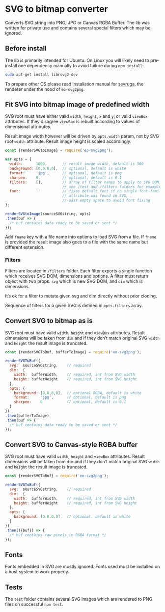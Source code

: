 # SVG to bitmap converter

Converts SVG string into PNG, JPG or Canvas RGBA Buffer. The lib was 
written for private use and contains several special filters which 
may be ignored.

## Before install

The lib is primarily intended for Ubuntu. On Linux you will likely 
need to pre-install one dependency manually to avoid failure 
during `npm install`:

```bash
sudo apt-get install librsvg2-dev
```
To prepare other OS please read installation manual for 
[sevruga](https://github.com/Streampunk/sevruga), the renderer 
under the hood of `eo-svg2png`.



## Fit SVG into bitmap image of predefined width

SVG root must have either valid `width`, `height`, `x` and `y`,
or valid `viewBox` attributes. If they disagree `viewBox` is 
rebuilt according to values of dimensional attributes.

Result image width however will be driven by `opts.width` param, 
not by SVG root `width` attribute. Result image height is 
scaled accordingly.

```javascript
const {renderSVGtoImage} = require('eo-svg2png');

var opts = {
  width:      1000,       // result image width, default is 500
  background: [0,0,0,0],  // optional, default is white
  format:     'jpg',      // optional, default is png
  sharpen:    0,          // optional, default is 0.1
  filters:    [],         // array of filter names to apply to SVG DOM,
                          // see /test and /filters folders for examples
  font:       ''          // fixes default font if no single font-family 
                          // attribute was found in SVG,
                          // pass empty space to avoid font fixing
};

renderSVGtoImage(sourceSVGstring, opts)
.then(buf => {
  /* buf contains data ready to be saved or sent */
});
```

Add `fname` key with a file name into options to load 
SVG from a file. If `fname` is provided the result image 
also goes to a file with the same name but different extension.

### Filters

Filters are located in `/filters` folder. Each filter exports a single 
function which receives SVG DOM, dimensions and options. A filter 
must return object with two props: `svg` which is new SVG DOM, 
and `dim` which is dimensions.

It’s ok for a filter to mutate given svg and dim directly without 
prior cloning. 

Sequence of filters for a given SVG is defined in `opts.filters` 
array.

## Convert SVG to bitmap as is

SVG root must have valid `width`, `height` and `viewBox` attributes. 
Result dimensions will be taken from `dim` and if they don’t match 
original SVG `width` and `height` the result image is truncated.

```javascript
const {renderSVGToBuf, bufferToImage} = require('eo-svg2png');

renderSVGToBuf({
  svg:  sourceSVGstring,    // required
  dim:  {
    width:  bufferWidth,    // required, int from SVG width
    height: bufferHeight    // required, int from SVG height
  },
  opts: {
    background: [0,0,0,0],  // optional RGBA, default is white
    format:     'jpg',      // optional, default is png
    sharpen:    0           // optional, default is 0.1
  }
})
.then(bufferToImage)
.then(buf => {
  /* buf contains data ready to be saved or sent */
});
```

## Convert SVG to Canvas-style RGBA buffer

SVG root must have valid `width`, `height` and `viewBox` attributes. 
Result dimensions will be taken from `dim` and if they don’t match 
original SVG `width` and `height` the result image is truncated.

```javascript
const {renderSVGToBuf} = require('eo-svg2png');

renderSVGToBuf({
  svg:  sourceSVGstring,    // required
  dim:  {
    width:  bufferWidth,    // required, int from SVG width
    height: bufferHeight    // required, int from SVG height
  },
  opts: {
    background: [0,0,0,0],  // optional, default is white
  }
})
.then(({buf}) => {
  /* buf contains raw pixels in RGBA format */
});
```

## Fonts

Fonts embedded in SVG are mostly ignored. Fonts used must be installed 
on a host system to work properly.

## Tests

The `test` folder contains several SVG images which are rendered 
to PNG files on successful `npm test`. 